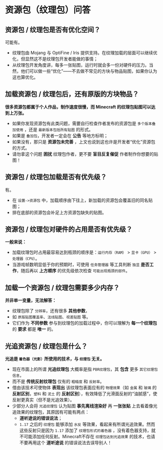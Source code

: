 # 资源包（纹理包）问答

## 资源包 / 纹理包是否有优化空间？

可能有。

- 纹理包由 Mojang 与 OptiFine / Iris 提供支持。在纹理加载的层面可以继续优化，但显然这不是纹理包开发者能做的事情；
- 从纹理包开发角度讲，每多一张贴图，运行时就会多一份对硬件的压力。当然，他们可以做一些“优化”——不去做不常见的方块与物品贴图，如果你认为这也算优化。

## 加载资源包 / 纹理包后，还有原版的方块物品？

**很多资源包都属于个人作品，制作速度很慢，而 Minecraft 的纹理包贴图可以达到上万张。**

- 如果你发现资源包有此类问题，需要自行检查作者发布的资源包是 `多个版本叠加使用` ，还是 `最新版本包括所有贴图` 的形式。
- 如果是 `叠加包`，开发者一定会在 **公告** 等地方标明；
- 如果没有，那只是 **资源包未完善** ，上文也说到这也许是开发者“优化”资源包的方式。
- 请勿拿这个问题 **困扰** 纹理包作者，更不要 **盲目反复催促** 作者制作你想要的贴图！

## 资源包 / 纹理包加载是否有优先级？

有。

- 在 `设置->资源包` 中，加载顺序由下往上，新加载的资源包会覆盖旧的同名贴图；
- 排在底部的资源包会补足上方资源包缺失的贴图。

## 资源包 / 纹理包对硬件的占用是否有优先级？

**一般来说：**

- 加载纹理包时占用最容易达到瓶颈的顺序是：`运行内存（RAM）` > `显卡（GPU）` > `处理器（CPU）`。
- 当游戏帧数明显低于你的预期时，可使用 `任务管理器` 等工具判断 `独显` **是否工作**，随后再以 **上方顺序** 的优先级依次检查 `可能出现瓶颈的部件`。

## 加载一个资源包 / 纹理包需要多少内存？

**并非单一变量，无法解答：**

- 纹理包除了 `分辨率`，还有很多 **其他参数**，
- 如 `原版贴图覆盖率`、`法线贴图`、`视差贴图` 等。
- 它们作为 **不同参数** 参与到纹理包的加载过程中，你可以理解为 **每一个纹理包** 的 **要求** 都是 **唯一** 的。

## 光追资源包 / 纹理包是什么？

**光追是 `着色器（光影）`所使用的技术，与 `纹理包` 无关。**

- 现在市面上的所谓 **光追纹理包** 大概率是指 `PBR纹理包`，其 **包含** 更多 `其它纹理包信息`，
- 而不是 **传统反射纹理包** 仅有的 `粗糙度` 和 `反射率`。
- 借由该技术可使物体 **表现出** 该纹理包表面应有的 `物理效果`（如 `金属` 和 `玻璃` 的 **反射区别**，`塑料` 和 `泥土` 的 **反射区别**），有效降低了光滑面反射的“油腻感”，使反射更真实（但不是光追效果）。
- 少部分人会将 `光追纹理包` 认为贴图 **事先离线渲染好** 再 **一张张贴** 上去看着像光追效果的纹理包，其原因有可能有两点：
  - **道听途说的错误说法**；
  - `1.17` 之后的 `纹理包` 能够添加 `水反` 等效果，看起来有所谓光追效果。然而这些反射只是因为 `1.17` 添加了 `纹理包形式的着色器` ，没有着色器支持，就不可能添加任何反射。Minecraft不存在 `纹理包达到光追效果` 的技术，也请不要再用这个 **道听途说** 的错误说法去误导别人！